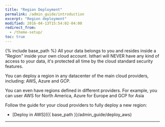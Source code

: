 ```yaml
---
title: "Region Deployment"
permalink: /admin_guide/introduction
excerpt: "Region deployment"
modified: 2016-04-13T15:54:02-04:00
redirect_from:
  - /theme-setup/
toc: true
---
```


{% include base_path %}
All your data belongs to you and resides inside a "Region" inside your own cloud account. Isthari will NEVER have any kind of access to your data, it's protected all time by the cloud standard security features.

You can deploy a region in any datacenter of the main cloud providers, including: AWS, Azure and GCP.

You can even have regions defined in different providers. For example, you can user AWS for North America, Azure for Europe and GCP for Asia
 
Follow the guide for your cloud providers to fully deploy a new region:

- [Deploy in AWS]({{ base_path }}/admin_guide/deploy_aws)


---

